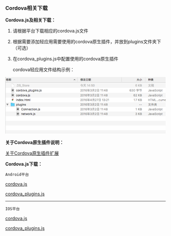 ### Cordova相关下载
**Cordova.js及相关下载：**
1. 请根据平台下载相应的cordova.js文件
2. 根据需要添加轻应用需要使用的cordova原生插件，并放到plugins文件夹下（可选）
3. 在cordova_plugins.js中配置使用的cordova原生插件

    cordova轻应用文件结构示例：

![cordova轻应用文件结构示例](res/cordova/cordovafolder.png)

**关于Cordova原生插件说明：**

[关于Cordova原生插件扩展](cordovaOrigin.md)
    
    
**Cordova.js下载：**

    Android平台

[cordova.js](res/cordova/android/cordova.js)

[cordova_plugins.js](res/cordova/android/cordova_plugins.js)

***

    IOS平台

[cordova.js](res/cordova/ios/cordova.js)

[cordova_plugins.js](res/cordova/ios/cordova_plugins.js)